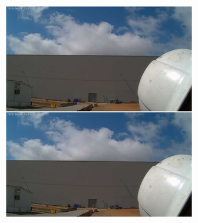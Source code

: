 ![AJJAIDAVE-StoryAuthorEngine-](https://github.com/StateDocuments/Kentucky/blob/master/snapshot.jpg)
![AJJAIDAVE-StoryAuthorEngine-](https://github.com/StateDocuments/Kentucky/blob/master/snapshot1.jpg)
